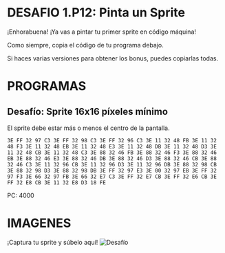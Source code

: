 # DESAFIO 1.P12: Pinta un Sprite

¡Enhorabuena! ¡Ya vas a pintar tu primer sprite en código máquina!

Como siempre, copia el código de tu programa debajo. 

Si haces varias versiones para obtener los bonus, puedes copiarlas todas.

# PROGRAMAS

## Desafío: Sprite 16x16 píxeles mínimo
El sprite debe estar más o menos el centro de la pantalla.
```
3E FF 32 97 C3 3E FF 32 98 C3 3E FF 32 96 C3 3E 11 32 48 FB 3E 11 32 48 F3 3E 11 32 48 EB 3E 11 32 48 E3 3E 11 32 48 DB 3E 11 32 48 D3 3E 11 32 48 CB 3E 11 32 48 C3 3E 88 32 46 FB 3E 88 32 46 F3 3E 88 32 46 EB 3E 88 32 46 E3 3E 88 32 46 DB 3E 88 32 46 D3 3E 88 32 46 CB 3E 88 32 46 C3 3E 11 32 96 CB 3E 11 32 96 D3 3E 11 32 96 DB 3E 88 32 98 CB 3E 88 32 98 D3 3E 88 32 98 DB 3E FF 32 97 E3 3E 00 32 97 EB 3E FF 32 97 F3 3E 66 32 97 FB 3E 66 32 E7 C3 3E FF 32 E7 CB 3E FF 32 E6 CB 3E FF 32 E8 CB 3E 11 32 E8 D3 18 FE
```
PC: 4000

# IMAGENES
¡Captura tu sprite y súbelo aquí!
![Desafío](/tusprite.png)
